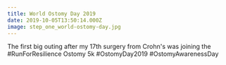 ```yaml
---
title: World Ostomy Day 2019
date: 2019-10-05T13:50:14.000Z
image: step_one_world-ostomy-day.jpg
---
```

The first big outing after my 17th surgery from Crohn's was joining the  #RunForResilience Ostomy 5k #OstomyDay2019 #OstomyAwarenessDay 